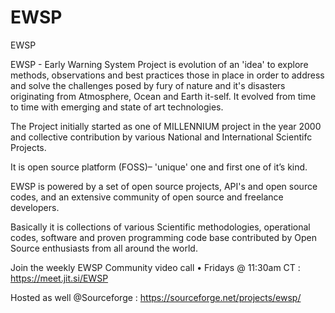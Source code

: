 # EWSP
EWSP

EWSP - Early Warning System Project is evolution of an 'idea' to explore methods, observations and best practices those in place in order to address and solve the challenges posed by fury of nature and it's disasters originating from Atmosphere, Ocean and Earth it-self. It evolved from time to time with emerging and state of art technologies.

The Project initially started as one of MILLENNIUM project in the year 2000 and collective contribution by various National and International Scientifc Projects.

It is open source platform  (FOSS)– 'unique' one and first one of it’s kind.

EWSP is powered by a set of open source projects, API's and open source codes, and an extensive community of open source and freelance developers.

Basically it is collections of various Scientific methodologies, operational codes, software and proven programming code base contributed by Open Source enthusiasts from all around the world. 


Join the weekly EWSP Community video call • Fridays @ 11:30am CT : https://meet.jit.si/EWSP


Hosted as well @Sourceforge : https://sourceforge.net/projects/ewsp/
